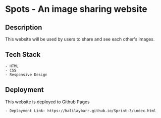 # Spots - An image sharing website

## Description
  This website will be used by users to share and see each other's images.
  
## Tech Stack

    - HTML
    - CSS 
    - Responsive Design
  
## Deployment

This website is deployed to Github Pages

    - Deployment Link: https://halilaybarr.github.io/Sprint-3/index.html
  

